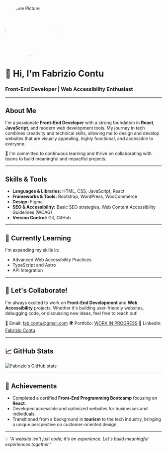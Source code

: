 <img src="https://github.com/user-attachments/assets/60bf534c-a408-43c4-8565-c9e7618b620e" 
     alt="Profile Picture" 
     style="width: 164px; height: 164px; border-radius: 50%;">


# 👋 Hi, I'm Fabrizio Contu


### Front-End Developer | Web Accessibility Enthusiast

---

## About Me

I'm a passionate **Front-End Developer** with a strong foundation in **React**, **JavaScript**, and modern web development tools. My journey in tech combines creativity and technical skills, allowing me to design and develop websites that are visually appealing, highly functional, and accessible to everyone.

🌟 I'm committed to continuous learning and thrive on collaborating with teams to build meaningful and impactful projects.

---

## Skills & Tools
- **Languages & Libraries:** HTML, CSS, JavaScript, React
- **Frameworks & Tools:** Bootstrap, WordPress, WooCommerce
- **Design:** Figma
- **SEO & Accessibility:** Basic SEO strategies, Web Content Accessibility Guidelines (WCAG)
- **Version Control:** Git, GitHub

---

## 🌱 Currently Learning
I'm expanding my skills in:
- Advanced Web Accessibility Practices
- TypeScript and Astro
- API Integration

---

## 🤝 Let's Collaborate!
I'm always excited to work on **Front-End Development** and **Web Accessibility** projects. Whether it's building user-friendly websites, debugging code, or discussing new ideas, feel free to reach out!

📧 Email: fab.contu@gmail.com <!-- Replace with your email -->
🌍 Portfolio: [WORK IN PROGRESS](#) <!-- Add your portfolio link -->
💼 LinkedIn: [Fabrizio Contu](https://linkedin.com/in/fabriziocontu)

---

## 📈 GitHub Stats
![Fabrizio's GitHub stats](https://github-readme-stats.vercel.app/api?username=fabrizioContu&show_icons=true&theme=radical)

---

## 🏅 Achievements
- Completed a certified **Front-End Programming Bootcamp** focusing on **React**.
- Developed accessible and optimized websites for businesses and individuals.
- Transitioned from a background in **tourism** to the tech industry, bringing a unique perspective on customer-oriented design.

---

💡 *"A website isn't just code; it's an experience. Let's build meaningful experiences together."*
